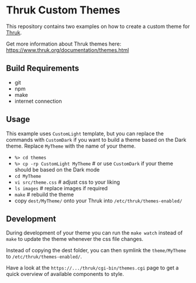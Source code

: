 # Thruk Custom Themes

This repository contains two examples on how to create a custom theme for [Thruk](https://www.thruk.org).

Get more information about Thruk themes here: https://www.thruk.org/documentation/themes.html

## Build Requirements

  - git
  - npm
  - make
  - internet connection

## Usage

This example uses `CustomLight` template, but you can replace the commands with
`CustomDark` if you want to build a theme based on the Dark theme. Replace
`MyTheme` with the name of your theme.

  - `%> cd themes`
  - `%> cp -rp CustomLight MyTheme` # or use `CustomDark` if your theme should be based on the Dark mode
  - `cd MyTheme`
  - `vi src/theme.css`  # adjust css to your liking
  - `ls images`         # replace images if required
  - `make`              # rebuild the theme
  - copy `dest/MyTheme/` onto your Thruk into `/etc/thruk/themes-enabled/`


## Development

During development of your theme you can run the `make watch` instead of `make`
to update the theme whenever the css file changes.

Instead of copying the dest folder, you can then symlink the `theme/MyTheme` to `/etc/thruk/themes-enabled/`.


Have a look at the `https://.../thruk/cgi-bin/themes.cgi` page to get a quick overview of available components to style.
